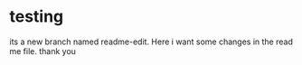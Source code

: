 # testing
its a new branch named readme-edit. Here i want some changes in the read me file.
thank you
